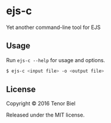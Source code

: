 ejs-c
=====

Yet another command-line tool for EJS

Usage
-----

Run `ejs-c --help` for usage and options.

```bash
$ ejs-c <input file> -o <output file>
```

License
-------

Copyright &copy; 2016 Tenor Biel

Released under the MIT license.
